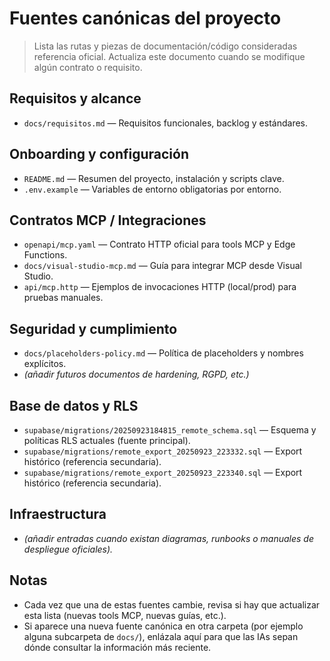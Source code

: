 # Fuentes canónicas del proyecto

> Lista las rutas y piezas de documentación/código consideradas referencia oficial. Actualiza este documento cuando se modifique algún contrato o requisito.

## Requisitos y alcance
- `docs/requisitos.md` — Requisitos funcionales, backlog y estándares.

## Onboarding y configuración
- `README.md` — Resumen del proyecto, instalación y scripts clave.
- `.env.example` — Variables de entorno obligatorias por entorno.

## Contratos MCP / Integraciones
- `openapi/mcp.yaml` — Contrato HTTP oficial para tools MCP y Edge Functions.
- `docs/visual-studio-mcp.md` — Guía para integrar MCP desde Visual Studio.
- `api/mcp.http` — Ejemplos de invocaciones HTTP (local/prod) para pruebas manuales.

## Seguridad y cumplimiento
- `docs/placeholders-policy.md` — Política de placeholders y nombres explícitos.
- _(añadir futuros documentos de hardening, RGPD, etc.)_

## Base de datos y RLS
- `supabase/migrations/20250923184815_remote_schema.sql` — Esquema y políticas RLS actuales (fuente principal).
- `supabase/migrations/remote_export_20250923_223332.sql` — Export histórico (referencia secundaria).
- `supabase/migrations/remote_export_20250923_223340.sql` — Export histórico (referencia secundaria).

## Infraestructura
- _(añadir entradas cuando existan diagramas, runbooks o manuales de despliegue oficiales)._ 

## Notas
- Cada vez que una de estas fuentes cambie, revisa si hay que actualizar esta lista (nuevas tools MCP, nuevas guías, etc.).
- Si aparece una nueva fuente canónica en otra carpeta (por ejemplo alguna subcarpeta de `docs/`), enlázala aquí para que las IAs sepan dónde consultar la información más reciente.
